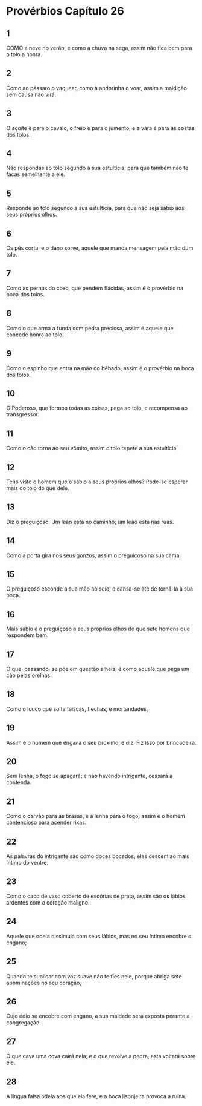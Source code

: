 # Provérbios Capítulo 26

## 1
COMO a neve no verão, e como a chuva na sega, assim não fica bem para o tolo a honra.

## 2
Como ao pássaro o vaguear, como à andorinha o voar, assim a maldição sem causa não virá.

## 3
O açoite é para o cavalo, o freio é para o jumento, e a vara é para as costas dos tolos.

## 4
Não respondas ao tolo segundo a sua estultícia; para que também não te faças semelhante a ele.

## 5
Responde ao tolo segundo a sua estultícia, para que não seja sábio aos seus próprios olhos.

## 6
Os pés corta, e o dano sorve, aquele que manda mensagem pela mão dum tolo.

## 7
Como as pernas do coxo, que pendem flácidas, assim é o provérbio na boca dos tolos.

## 8
Como o que arma a funda com pedra preciosa, assim é aquele que concede honra ao tolo.

## 9
Como o espinho que entra na mão do bêbado, assim é o provérbio na boca dos tolos.

## 10
O Poderoso, que formou todas as coisas, paga ao tolo, e recompensa ao transgressor.

## 11
Como o cão torna ao seu vômito, assim o tolo repete a sua estultícia.

## 12
Tens visto o homem que é sábio a seus próprios olhos? Pode-se esperar mais do tolo do que dele.

## 13
Diz o preguiçoso: Um leão está no caminho; um leão está nas ruas.

## 14
Como a porta gira nos seus gonzos, assim o preguiçoso na sua cama.

## 15
O preguiçoso esconde a sua mão ao seio; e cansa-se até de torná-la à sua boca.

## 16
Mais sábio é o preguiçoso a seus próprios olhos do que sete homens que respondem bem.

## 17
O que, passando, se põe em questão alheia, é como aquele que pega um cão pelas orelhas.

## 18
Como o louco que solta faíscas, flechas, e mortandades,

## 19
Assim é o homem que engana o seu próximo, e diz: Fiz isso por brincadeira.

## 20
Sem lenha, o fogo se apagará; e não havendo intrigante, cessará a contenda.

## 21
Como o carvão para as brasas, e a lenha para o fogo, assim é o homem contencioso para acender rixas.

## 22
As palavras do intrigante são como doces bocados; elas descem ao mais íntimo do ventre.

## 23
Como o caco de vaso coberto de escórias de prata, assim são os lábios ardentes com o coração maligno.

## 24
Aquele que odeia dissimula com seus lábios, mas no seu íntimo encobre o engano;

## 25
Quando te suplicar com voz suave não te fies nele, porque abriga sete abominações no seu coração,

## 26
Cujo ódio se encobre com engano, a sua maldade será exposta perante a congregação.

## 27
O que cava uma cova cairá nela; e o que revolve a pedra, esta voltará sobre ele.

## 28
A língua falsa odeia aos que ela fere, e a boca lisonjeira provoca a ruína.

